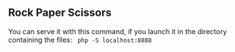 Rock Paper Scissors
--------------------------

You can serve it with this command, if you launch it in the directory containing the files:
` php -S localhost:8888`



